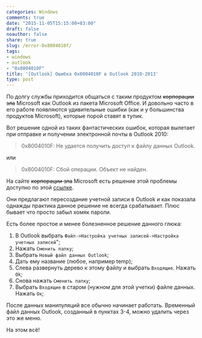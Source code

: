 ```yaml
---
categories: Windows
comments: true
date: "2015-11-05T15:15:00+03:00"
draft: false
noauthor: false
share: true
slug: /error-0x8004010f/
tags:
- windows
- outlook
- "0x8004010F"
title: '[Outlook] Ошибка 0x8004010F в Outlook 2010-2013'
type: post
---
```


По долгу службы приходится общаться с таким продуктом ~~корпорации зла~~ Microsoft как Outlook из пакета Microsoft Office. И довольно часто в его работе появляются удивительные ошибки (как и у большинства продуктов Microsoft), которые порой ставят в тупик. 

Вот решение одной из таких фантастических ошибок, которая вылетает при отправке и получении электронной почты в Outlook 2010:

> 0x8004010F: Не удается получить доступ к файлу данных Outlook.

или

> 0x8004010F: Сбой операции. Объект не найден.

На сайте ~~корпорации зла~~ Microsoft есть решение этой проблемы доступно по этой [ссылке](http://support.microsoft.com/kb/2659085/ru).

Они предлагают пересоздание учетной записи в Outlook и как показала однажды практика данное решение не всегда срабатывает. Плюс бывает что просто забыл хомяк пароли.

Есть более простое и менее болезненное решение данного глюка:

1.  В Outlook выбрать `Файл->Настройка учетных записей->Настройка учетных записей`";
2.  Нажать `Сменить папку`;
3.  Выбрать `Новый файл данных Outlook`;
4.  Дать ему название (любое, например temp);
5.  Слева развернуть дерево к этому файлу и выбрать `Входящие`. Нажать `Ok`;
6.  Снова нажать `Сменить папку`;
7.  Выбрать `Входящие` в старом (нужном для этой учетки) файле данных. Нажать `Ок`;

После данных манипуляций все обычно начинает работать. Временный файл данных Outlook, созданный в пунктах 3-4, можно удалить через это же меню.

На этом всё!
